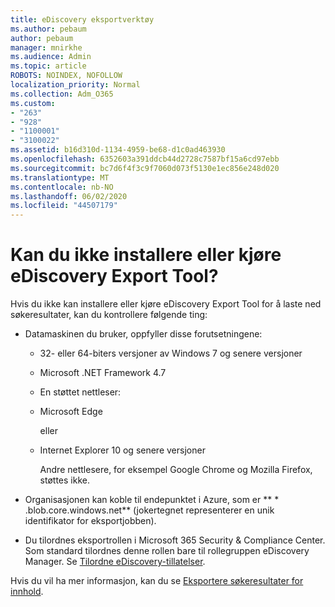 ```yaml
---
title: eDiscovery eksportverktøy
ms.author: pebaum
author: pebaum
manager: mnirkhe
ms.audience: Admin
ms.topic: article
ROBOTS: NOINDEX, NOFOLLOW
localization_priority: Normal
ms.collection: Adm_O365
ms.custom:
- "263"
- "928"
- "1100001"
- "3100022"
ms.assetid: b16d310d-1134-4959-be68-d1c0ad463930
ms.openlocfilehash: 6352603a391ddcb44d2728c7587bf15a6cd97ebb
ms.sourcegitcommit: bc7d6f4f3c9f7060d073f5130e1ec856e248d020
ms.translationtype: MT
ms.contentlocale: nb-NO
ms.lasthandoff: 06/02/2020
ms.locfileid: "44507179"
---
```

# <a name="cant-install-or-run-the-ediscovery-export-tool"></a>Kan du ikke installere eller kjøre eDiscovery Export Tool?

Hvis du ikke kan installere eller kjøre eDiscovery Export Tool for å laste ned søkeresultater, kan du kontrollere følgende ting:
  
- Datamaskinen du bruker, oppfyller disse forutsetningene:

  - 32- eller 64-biters versjoner av Windows 7 og senere versjoner

  - Microsoft .NET Framework 4.7

  - En støttet nettleser:

  - Microsoft Edge

    eller

  - Internet Explorer 10 og senere versjoner

    Andre nettlesere, for eksempel Google Chrome og Mozilla Firefox, støttes ikke.

- Organisasjonen kan koble til endepunktet i Azure, som er ** \* .blob.core.windows.net** (jokertegnet representerer en unik identifikator for eksportjobben).

- Du tilordnes eksportrollen i Microsoft 365 Security &amp; Compliance Center. Som standard tilordnes denne rollen bare til rollegruppen eDiscovery Manager. Se [Tilordne eDiscovery-tillatelser](https://docs.microsoft.com/microsoft-365/compliance/assign-ediscovery-permissions).

Hvis du vil ha mer informasjon, kan du se [Eksportere søkeresultater for innhold](https://docs.microsoft.com/microsoft-365/compliance/export-search-results).
  